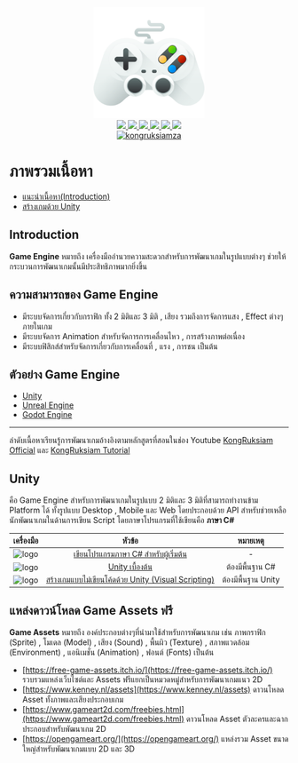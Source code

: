 <div id="header" align="center">
  <img src="https://github.com/kongruksiamza/game-guideline/blob/7a6c9b67886f35a390315e8ceef62912baf4698b/038-games.svg" width="200"/>
</div>
<div id="badges" align="center">
  <a href="https://www.facebook.com/KongRuksiamTutorial" target="_blank">
    <img src="https://img.shields.io/badge/Facebook-1877F2?style=for-the-badge&logo=facebook&logoColor=white"/>
  </a>
  <a href="https://www.youtube.com/@KongRuksiamOfficial" target="_blank">
    <img src="https://img.shields.io/badge/YouTube-FF0000?style=for-the-badge&logo=youtube&logoColor=white"/>
  </a>
    <a href="https://www.udemy.com/user/kong-ruksiam/" target="_blank">
    <img src="https://img.shields.io/badge/Udemy-A435F0?style=for-the-badge&logo=Udemy&logoColor=white"/>
  </a>
  <a href="https://medium.com/@kongruksiam" target="_blank">
    <img src="https://img.shields.io/badge/Medium-12100E?style=for-the-badge&logo=medium&logoColor=white"/>
  </a>
  <a href="https://codepen.io/kongruksiamstudio" target="_blank">
    <img src="https://img.shields.io/badge/Codepen-000000?style=for-the-badge&logo=codepen&logoColor=white"/>
  </a>
  <a href="https://www.tiktok.com/@kongruksiamstudio" target="_blank">
    <img src="https://img.shields.io/badge/TikTok-000000?style=for-the-badge&logo=tiktok&logoColor=white"/>
  </a>
  <br>
  <a href="https://github.com/kongruksiamza/python-guideline">
    <img src="https://komarev.com/ghpvc/?username=kongruksiamza&style=flat-square&color=blue" alt="kongruksiamza"/>
  </a>
</div>

# ภาพรวมเนื้อหา
- [แนะนำเนื้อหา(Introduction)](#Introduction)
- [สร้างเกมด้วย Unity](#Unity)

## Introduction
**Game Engine** หมายถึง เครื่องมืออำนวยความสะดวกสำหรับการพัฒนาเกมในรูปแบบต่างๆ ช่วยให้กระบวนการพัฒนาเกมนั้นมีประสิทธิภาพมากยิ่งขึ้น

## ความสามารถของ Game Engine
- มีระบบจัดการเกี่ยวกับกราฟิก ทั้ง 2 มิติและ 3 มิติ , เสียง รวมถึงการจัดการแสง , Effect ต่างๆภายในเกม
- มีระบบจัดการ Animation สำหรับจัดการการเคลื่อนไหว , การสร้างภาพต่อเนื่อง
- มีระบบฟิสิกส์สำหรับจัดการเกี่ยวกับการเคลื่อนที่ , แรง , การชน เป็นต้น

## ตัวอย่าง Game Engine
- [Unity](https://unity.com/)
- [Unreal Engine](https://www.unrealengine.com/)
- [Godot Engine](https://godotengine.org/)

---
ลำดับเนื้อหาเรียนรู้การพัฒนาเกมอ้างอิงตามหลักสูตรที่สอนในช่อง Youtube [KongRuksiam Official](https://www.youtube.com/@KongRuksiamOfficial) และ [KongRuksiam Tutorial](https://www.youtube.com/@KongRuksiamTutorial)

## Unity
คือ Game Engine สำหรับการพัฒนาเกมในรูปแบบ 2 มิติและ 3 มิติที่สามารถทำงานข้าม Platform ได้ ทั้งรูปแบบ Desktop , Mobile และ Web โดยประกอบด้วย API สำหรับช่วยเหลือนักพัฒนาเกมในด้านการเขียน Script โดยภาษาโปรแกรมที่ใช้เขียนคือ **ภาษา C#** 

|เครื่องมือ|หัวข้อ|หมายเหตุ|
|:----:|:-------:|:-------------:|
|![logo](https://skillicons.dev/icons?i=cs)|[เขียนโปรแกรมภาษา C# สำหรับผู้เริ่มต้น](https://www.youtube.com/playlist?list=PLltVQYLz1BMAq2fsXLKzGS1eFNxl0-z0I)|  - |
|![logo](https://skillicons.dev/icons?i=unity)|[Unity เบื้องต้น](https://www.youtube.com/playlist?list=PLltVQYLz1BMDXsV5Dr4DJ_xkLFBpqSg-i)|  ต้องมีพื้นฐาน C# |
|![logo](https://skillicons.dev/icons?i=unity)|[สร้างเกมแบบไม่เขียนโค้ดด้วย Unity (Visual Scripting)](https://www.youtube.com/playlist?list=PLEE74DyIkwEm8Zy5LX3QZYEyoQANkvgCg)|  ต้องมีพื้นฐาน Unity |

## แหล่งดาวน์โหลด Game Assets ฟรี
**Game Assets** หมายถึง องค์ประกอบต่างๆที่นำมาใช้สำหรับการพัฒนาเกม เช่น ภาพกราฟิก (Sprite) , โมเดล (Model) , เสียง (Sound) , พื้นผิว (Texture) , สภาพแวดล้อม (Environment) , แอนิเมชั่น (Animation) , ฟอนต์ (Fonts) เป็นต้น

- [https://free-game-assets.itch.io/](https://free-game-assets.itch.io/) รวบรวมแหล่งเว็บไซต์และ Assets ฟรีแยกเป็นหมวดหมู่สำหรับการพัฒนาเกมแนว 2D 
- [https://www.kenney.nl/assets](https://www.kenney.nl/assets) ดาวนโหลด Asset ทั้งภาพและเสียงประกอบเกม
- [https://www.gameart2d.com/freebies.html](https://www.gameart2d.com/freebies.html) ดาวนโหลด Asset ตัวละครและฉากประกอบสำหรับพัฒนาเกม 2D
- [https://opengameart.org/](https://opengameart.org/) แหล่งรวม Asset ขนาดใหญ่สำหรับพัฒนาเกมแบบ 2D และ 3D
